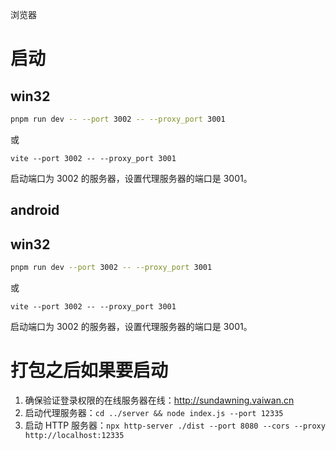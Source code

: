 浏览器

# 启动

## win32

```sh
pnpm run dev -- --port 3002 -- --proxy_port 3001
```

或

```
vite --port 3002 -- --proxy_port 3001
```

启动端口为 3002 的服务器，设置代理服务器的端口是 3001。

## android

## win32

```sh
pnpm run dev --port 3002 -- --proxy_port 3001
```

或

```
vite --port 3002 -- --proxy_port 3001
```

启动端口为 3002 的服务器，设置代理服务器的端口是 3001。

# 打包之后如果要启动

1. 确保验证登录权限的在线服务器在线：http://sundawning.vaiwan.cn
2. 启动代理服务器：`cd ../server && node index.js --port 12335`
3. 启动 HTTP 服务器：`npx http-server ./dist --port 8080 --cors --proxy http://localhost:12335`
